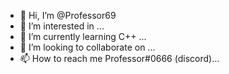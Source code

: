 - 👋 Hi, I’m @Professor69
- 👀 I’m interested in ...
- 🌱 I’m currently learning C++ ...
- 💞️ I’m looking to collaborate on ...
- 📫 How to reach me Professor#0666 (discord)...

<!---
Professor69/Professor69 is a ✨ special ✨ repository because its `README.md` (this file) appears on your GitHub profile.
You can click the Preview link to take a look at your changes.
--->

